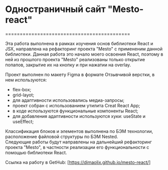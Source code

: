 # **Одностраничный сайт "Mesto-react"**  
=========================================== 

Эта работа выполнена в рамках изучения основ библиотеки React и JSX, направлена на рефакторинг проекта "Mesto" с примененим данной библиотеки. Данная работа это начало моего освоения React, поэтому в ней из прошлого проекта "Mesto" реализованы только открытие попапов, закрытие их на кнопку и при нажатии на overlay.  

Проект выполнен по макету Figma в формате Отзывчивой верстки, в нем используются:  
* flex-box;
* grid-layot;
* для адаптивности использовались медиа-запросы;  
* проект собран с использованием утилита Creat React App;  
* в коде используются функциональные компоненты React;  
* для добавления адаптивности используются хуки: useState и useEffect;
  
Классификация блоков и элементов выполнена по БЭМ технологии, расположение файловой структуры по БЭМ Nested.  
Следующие работы будут направлены на дальнейший рефакторинг проекта "Mesto", в частности реализации его функциональности с помощью библиотеки React.

Ссылка на работу в GetHub: [https://dimaolix.github.io/mesto-react/]